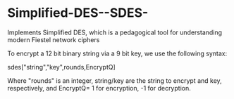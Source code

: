 # Simplified-DES--SDES-
Implements Simplified DES, which is a pedagogical tool for understanding modern Fiestel network ciphers

To encrypt a 12 bit binary string via a 9 bit key, we use the following syntax:

sdes["string","key",rounds,EncryptQ]

Where "rounds" is an integer, string/key are the string to encrypt and key, respectively, and EncryptQ= 1 for encryption, -1 for decryption.
